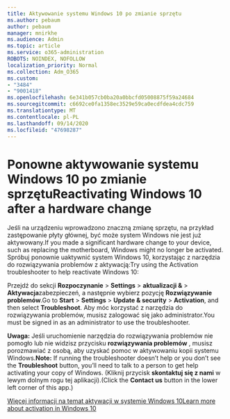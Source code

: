 ```yaml
---
title: Aktywowanie systemu Windows 10 po zmianie sprzętu
ms.author: pebaum
author: pebaum
manager: mnirkhe
ms.audience: Admin
ms.topic: article
ms.service: o365-administration
ROBOTS: NOINDEX, NOFOLLOW
localization_priority: Normal
ms.collection: Adm_O365
ms.custom:
- "3484"
- "9001418"
ms.openlocfilehash: 6e341b057cb0ba20a0bbcfd05008875f59a24684
ms.sourcegitcommit: c6692ce0fa1358ec3529e59ca0ecdfdea4cdc759
ms.translationtype: MT
ms.contentlocale: pl-PL
ms.lasthandoff: 09/14/2020
ms.locfileid: "47698287"
---
```

# <a name="reactivating-windows-10-after-a-hardware-change"></a><span data-ttu-id="3fa00-102">Ponowne aktywowanie systemu Windows 10 po zmianie sprzętu</span><span class="sxs-lookup"><span data-stu-id="3fa00-102">Reactivating Windows 10 after a hardware change</span></span>

<span data-ttu-id="3fa00-103">Jeśli na urządzeniu wprowadzono znaczną zmianę sprzętu, na przykład zastępowanie płyty głównej, być może system Windows nie jest już aktywowany.</span><span class="sxs-lookup"><span data-stu-id="3fa00-103">If you made a significant hardware change to your device, such as replacing the motherboard, Windows might no longer be activated.</span></span> <span data-ttu-id="3fa00-104">Spróbuj ponownie uaktywnić system Windows 10, korzystając z narzędzia do rozwiązywania problemów z aktywacją:</span><span class="sxs-lookup"><span data-stu-id="3fa00-104">Try using the Activation troubleshooter to help reactivate Windows 10:</span></span>

<span data-ttu-id="3fa00-105">Przejdź do sekcji **Rozpoczynanie**  >  **Settings**  >  **aktualizacji &**  >  **Aktywacja**zabezpieczeń, a następnie wybierz pozycję **Rozwiązywanie problemów**.</span><span class="sxs-lookup"><span data-stu-id="3fa00-105">Go to **Start** > **Settings** > **Update & security** > **Activation**, and then select **Troubleshoot**.</span></span> <span data-ttu-id="3fa00-106">Aby móc korzystać z narzędzia do rozwiązywania problemów, musisz zalogować się jako administrator.</span><span class="sxs-lookup"><span data-stu-id="3fa00-106">You must be signed in as an administrator to use the troubleshooter.</span></span>

<span data-ttu-id="3fa00-107">**Uwaga:** Jeśli uruchomienie narzędzia do rozwiązywania problemów nie pomogło lub nie widzisz przycisku **rozwiązywania problemów** , musisz porozmawiać z osobą, aby uzyskać pomoc w aktywowaniu kopii systemu Windows.</span><span class="sxs-lookup"><span data-stu-id="3fa00-107">**Note:** If running the troubleshooter doesn’t help or you don’t see the **Troubleshoot** button, you’ll need to talk to a person to get help activating your copy of Windows.</span></span> <span data-ttu-id="3fa00-108">(Kliknij przycisk **skontaktuj się z nami** w lewym dolnym rogu tej aplikacji).</span><span class="sxs-lookup"><span data-stu-id="3fa00-108">(Click the **Contact us** button in the lower left corner of this app.)</span></span>

[<span data-ttu-id="3fa00-109">Więcej informacji na temat aktywacji w systemie Windows 10</span><span class="sxs-lookup"><span data-stu-id="3fa00-109">Learn more about activation in Windows 10</span></span>](https://support.microsoft.com/help/12440/windows-10-activate)
